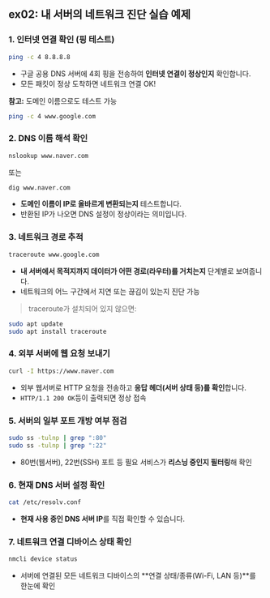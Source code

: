 ## ex02: 내 서버의 네트워크 진단 실습 예제

### 1. 인터넷 연결 확인 (핑 테스트)

```bash
ping -c 4 8.8.8.8
```

- 구글 공용 DNS 서버에 4회 핑을 전송하여 **인터넷 연결이 정상인지** 확인합니다.
- 모든 패킷이 정상 도착하면 네트워크 연결 OK!

**참고:** 도메인 이름으로도 테스트 가능

```bash
ping -c 4 www.google.com
```

### 2. DNS 이름 해석 확인

```bash
nslookup www.naver.com
```

또는

```bash
dig www.naver.com
```

- **도메인 이름이 IP로 올바르게 변환되는지** 테스트합니다.
- 반환된 IP가 나오면 DNS 설정이 정상이라는 의미입니다.

### 3. 네트워크 경로 추적

```bash
traceroute www.google.com
```

- **내 서버에서 목적지까지 데이터가 어떤 경로(라우터)를 거치는지** 단계별로 보여줍니다.
- 네트워크의 어느 구간에서 지연 또는 끊김이 있는지 진단 가능

> traceroute가 설치되어 있지 않으면:

```bash
sudo apt update
sudo apt install traceroute
```

### 4. 외부 서버에 웹 요청 보내기

```bash
curl -I https://www.naver.com
```

- 외부 웹서버로 HTTP 요청을 전송하고 **응답 헤더(서버 상태 등)를 확인**합니다.
- `HTTP/1.1 200 OK`등이 출력되면 정상 접속

### 5. 서버의 일부 포트 개방 여부 점검

```bash
sudo ss -tulnp | grep ":80"
sudo ss -tulnp | grep ":22"
```

- 80번(웹서버), 22번(SSH) 포트 등 필요 서비스가 **리스닝 중인지 필터링**해 확인

### 6. 현재 DNS 서버 설정 확인

```bash
cat /etc/resolv.conf
```

- **현재 사용 중인 DNS 서버 IP**를 직접 확인할 수 있습니다.

### 7. 네트워크 연결 디바이스 상태 확인

```bash
nmcli device status
```

- 서버에 연결된 모든 네트워크 디바이스의 **연결 상태/종류(Wi-Fi, LAN 등)**를 한눈에 확인
